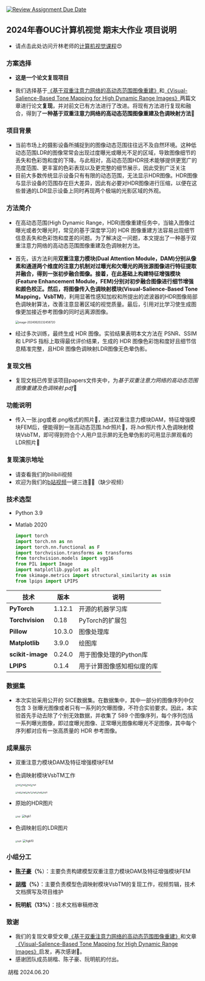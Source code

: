 [![Review Assignment Due Date](https://classroom.github.com/assets/deadline-readme-button-24ddc0f5d75046c5622901739e7c5dd533143b0c8e959d652212380cedb1ea36.svg)](https://classroom.github.com/a/8oH8aWc3)

## 2024年春OUC计算机视觉 期末大作业 项目说明

- 请点击此处访问亓林老师的[计算机视觉课程](https://github.com/qilin512/OUC-ComputerVision)😍

### 方案选择

- **这是一个论文复现项目**

- 我们选择基于[《基于双重注意力网络的高动态范围图像重建》](https://kns.cnki.net/kcms2/article/abstract?v=f1ZyUc11mdp2Qm0cZuNbrjJiBOJ7oHoKX0mQCajH5KW61RJgv1UjTeS75D9cV5CYQRGjypth9MSb487U0hLVOBefSFJLv-TqOJ_DS2rBz-hTC6EI-d2Wf_O7zistXOA25XuJg81ef3Y=&uniplatform=NZKPT&language=CHS)和[《Visual-Salience-Based Tone Mapping for High Dynamic Range Images》](https://ieeexplore.ieee.org/abstract/document/6779648)两篇文章进行论文**复现**，并对前文已有方法进行了改进。将现有方法进行复现和融合，得到了**一种基于双重注意力网络的高动态范围图像重建及色调映射方法**👀

### 项目背景

- 当前市场上的摄影设备所捕捉到的图像动态范围往往远不及自然环境。这种低动态范围LDR的图像常常会出现过度曝光或曝光不足的区域，导致图像细节的丢失和色彩饱和度的下降。与此相对，高动态范围HDR技术能够提供更宽广的亮度范围、更丰富的色彩表现以及更完整的细节展示，因此受到广泛关注
- 目前大多数传统显示设备只有有限的动态范围，无法显示HDR图像。HDR图像与显示设备的范围存在巨大差异，因此有必要对HDR图像进行压缩，以便在这些普通的LDR显示设备上同时再现两个极端的光影区域的外观。

### 方法简介

- 在高动态范围(High Dynamic Range，HDR)图像重建任务中，当输入图像过曝光或者欠曝光时，常见的基于深度学习的 HDR 图像重建方法容易出现细节信息丢失和色彩饱和度差的问题。为了解决这一问题，本文提出了一种基于双重注意力网络的高动态范围图像重建及色调映射方法。

- 首先，该方法利用**双重注意力模块(Dual Attention Module，DAM)**分别从像素和通道两个维度的注意力机制对过曝光和欠曝光的两张源图像进行特征提取并融合，得到一张初步融合图像。接着，在此基础上构建**特征增强模块(Feature Enhancement Module，FEM)**分别对初步融合图像进行细节增强和颜色校正。然后，将图像传入**色调映射模块(Visual-Salience-Based Tone Mapping，VsbTM)**，利用显著性感知加权和所提出的滤波器的HDR图像局部色调映射算法，改善注意显著区域的视觉质量。最后，引用对比学习使生成图像更加接近参考图像的同时远离源图像。

  <img src="/Users/hukai/Library/Application Support/typora-user-images/image-20240620232458720.png" alt="image-20240620232458720" style="zoom:50%;" />

- 经过多次训练，最终生成 HDR 图像。实验结果表明本文方法在 PSNR、SSIM和 LPIPS 指标上取得最优评价结果，生成的 HDR 图像色彩饱和度好且细节信息精准完整，且HDR 图像色调映射LDR图像无色晕伪影。

### 复现文档

- 复现文档已传至该项目papers文件夹中，为*基于双重注意力网络的高动态范围图像重建及色调映射.pdf*📄

### 功能说明

- 传入一张.jpg或者.png格式的照片🌄，通过双重注意力模块DAM，特征增强模块FEM后，便能得到一张高动态范围.hdr照片🌅，将.hdr照片传入色调映射模块VsbTM，即可得到符合个人用户显示屏的无色晕伪影的可用显示屏观看的LDR照片🌠

### 复现演示地址

- 请查看我们的bilibili视频
- 欢迎为我们的[b站视频](https://space.bilibili.com/29526681?spm_id_from=333.1007.0.0)一键三连🤩🥳（缺少视频）

### 技术选型

- Python 3.9

- Matlab 2020

  ```python
  import torch
  import torch.nn as nn
  import torch.nn.functional as F
  import torchvision.transforms as transforms
  from torchvision.models import vgg16
  from PIL import Image
  import matplotlib.pyplot as plt
  from skimage.metrics import structural_similarity as ssim
  from lpips import LPIPS
  ```

| 技术             | 版本   | 说明                       |
| ---------------- | ------ | -------------------------- |
| **PyTorch**      | 1.12.1 | 开源的机器学习库           |
| **Torchvision**  | 0.18   | PyTorch的扩展包            |
| **Pillow**       | 10.3.0 | 图像处理库                 |
| **Matplotlib**   | 3.9.0  | 绘图库                     |
| **scikit-image** | 0.24.0 | 用于图像处理的Python库     |
| **LPIPS**        | 0.1.4  | 用于计算图像感知相似度的库 |

### 数据集

- 本次实验采用公开的 SICE数据集。在数据集中，其中一部分的图像序列中仅包含 3 张曝光图像或者只有一系列的欠曝图像，不符合实验要求。因此，本实验首先手动去除了个别无效数据，并收集了 589 个图像序列，每个序列包括一系列曝光图像，即过度曝光图像、正常曝光图像和曝光不足图像，其中每个序列都对应有一张高质量的 HDR 参考图像。

### 成果展示

- 双重注意力模块DAM及特征增强模块FEM

  

- 色调映射模块VsbTM工作

  <img src="/Users/hukai/Desktop/ComputerVisual/final-project-ouc-cv-hukai/HDR_tonemap/fig1.png" alt="fig1" style="zoom: 33%;" /><img src="/Users/hukai/Desktop/ComputerVisual/final-project-ouc-cv-hukai/HDR_tonemap/fig2.png" alt="fig2" style="zoom:33%;" /><img src="/Users/hukai/Desktop/ComputerVisual/final-project-ouc-cv-hukai/HDR_tonemap/fig3.png" alt="fig3" style="zoom:33%;" /><img src="/Users/hukai/Desktop/ComputerVisual/final-project-ouc-cv-hukai/HDR_tonemap/fig4.png" alt="fig4" style="zoom:33%;" />

  <img src="/Users/hukai/Desktop/ComputerVisual/final-project-ouc-cv-hukai/HDR_tonemap/fig5.png" alt="fig5" style="zoom:33%;" /><img src="/Users/hukai/Desktop/ComputerVisual/final-project-ouc-cv-hukai/HDR_tonemap/fig6.png" alt="fig6" style="zoom:33%;" /><img src="/Users/hukai/Desktop/ComputerVisual/final-project-ouc-cv-hukai/HDR_tonemap/fig7.png" alt="fig7" style="zoom:33%;" /><img src="/Users/hukai/Desktop/ComputerVisual/final-project-ouc-cv-hukai/HDR_tonemap/fig8.png" alt="fig8" style="zoom:33%;" /><img src="/Users/hukai/Desktop/ComputerVisual/final-project-ouc-cv-hukai/HDR_tonemap/fig9.png" alt="fig9" style="zoom:33%;" /><img src="/Users/hukai/Desktop/ComputerVisual/final-project-ouc-cv-hukai/HDR_tonemap/fig10.png" alt="fig10" style="zoom:33%;" />

- 原始的HDR图片

  <img src="/Users/hukai/Desktop/ComputerVisual/final-project-ouc-cv-hukai/HDR_tonemap/fig1.png" alt="fig1" style="zoom: 33%;" />

  <img src="/Users/hukai/Desktop/ComputerVisual/final-project-ouc-cv-hukai/HDR_tonemap/figb1.png" alt="figb1" style="zoom:50%;" />

- 色调映射后的LDR图片

  <img src="/Users/hukai/Desktop/ComputerVisual/final-project-ouc-cv-hukai/HDR_tonemap/fig10.png" alt="fig10" style="zoom: 33%;" />

  <img src="/Users/hukai/Desktop/ComputerVisual/final-project-ouc-cv-hukai/HDR_tonemap/figb10.png" alt="figb10" style="zoom: 50%;" />

### 小组分工

- **[陈子豪](https://github.com/Chenzihao37)（%**）：主要负责构建模型双重注意力模块DAM及特征增强模块FEM

- **[胡楷](https://github.com/wushirenhk?tab=stars)（%）**：主要负责模型色调映射模块VsbTM的复现工作，视频剪辑，技术文档撰写及项目维护
- **阮明航（13%）**：技术文档审稿修改

### 致谢

- 我们的复现文章受文章[《基于双重注意力网络的高动态范围图像重建》](https://kns.cnki.net/kcms2/article/abstract?v=f1ZyUc11mdp2Qm0cZuNbrjJiBOJ7oHoKX0mQCajH5KW61RJgv1UjTeS75D9cV5CYQRGjypth9MSb487U0hLVOBefSFJLv-TqOJ_DS2rBz-hTC6EI-d2Wf_O7zistXOA25XuJg81ef3Y=&uniplatform=NZKPT&language=CHS)和文章[《Visual-Salience-Based Tone Mapping for High Dynamic Range Images》](https://ieeexplore.ieee.org/abstract/document/6779648)启发，再次感谢🥰。
- 感谢团队成员胡楷、陈子豪、阮明航的付出。



​																				胡楷 2024.06.20



